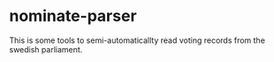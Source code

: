 # nominate-parser

This is some tools to semi-automaticallty read voting records from the swedish parliament. 
